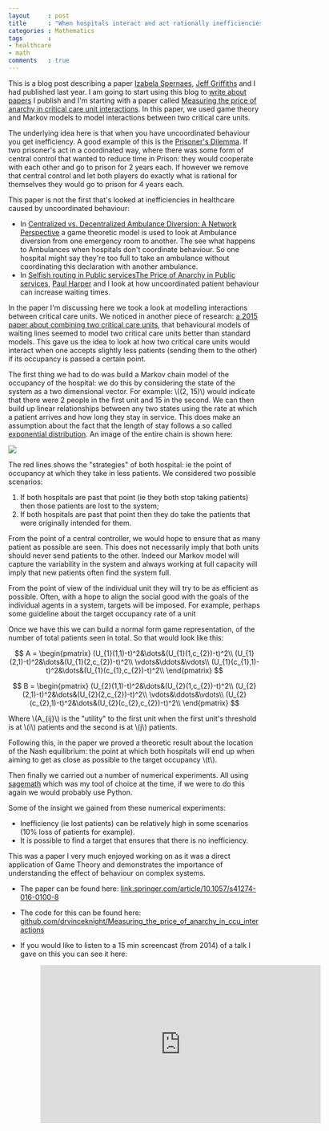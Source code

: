 ```yaml
---
layout     : post
title      : "When hospitals interact and act rationally inefficiencies can occur"
categories : Mathematics
tags       :
- healthcare
- math
comments   : true
---
```


This is a blog post describing a paper [Izabela
Spernaes](https://twitter.com/IzabelaSpernaes), [Jeff
Griffiths](https://www.cardiff.ac.uk/people/view/98574-griffiths-jeff)
and I had published last year. I am going to start using this blog to [write
about
papers](https://medium.com/advice-and-help-in-authoring-a-phd-or-non-fiction/how-to-write-a-blogpost-from-your-journal-article-6511a3837caa)
I publish and I'm starting with a paper called
[Measuring the
price of anarchy in critical care unit interactions](https://link.springer.com/article/10.1057/s41274-016-0100-8). In this paper, we used
game theory and Markov models to model interactions between two critical care
units.

The underlying idea here is that when you have uncoordinated behaviour you get
inefficiency. A good example of this is the [Prisoner's
Dilemma](https://en.wikipedia.org/wiki/Prisoner%27s_dilemma). If two prisoner's
act in a coordinated way, where there was some form of central control that
wanted to reduce time in Prison: they would cooperate with each other and go to
prison for 2 years each. If however we remove that central control and let both
players do exactly what is rational for themselves they would go to prison for 4
years each.

This paper is not the first that's looked at inefficiencies in healthcare caused
by uncoordinated behaviour:

- In [Centralized
  vs. Decentralized Ambulance Diversion: A Network Perspective](http://pubsonline.informs.org/doi/abs/10.1287/mnsc.1110.1342) a game theoretic
  model is used to look at Ambulance diversion from one emergency room to
  another. The see what happens to Ambulances when hospitals don't coordinate
  behaviour. So one hospital might say they're too full to take an ambulance
  without coordinating this declaration with another ambulance.
- In [Selfish routing in Public servicesThe Price of Anarchy in Public
  services](http://www.sciencedirect.com/science/article/pii/S0377221713003019),
  [Paul Harper](https://twitter.com/profpaulharper) and I look at how
  uncoordinated patient behaviour can increase waiting times.

In the paper I'm discussing here we took a look at modelling interactions
between critical care units. We noticed in another piece of research: [a 2015
paper about combining two critical care
units](https://www.ncbi.nlm.nih.gov/pubmed/25267582), that behavioural models of
waiting lines seemed to model two critical care units better than standard
models. This gave us the idea to look at how two critical care units would
interact when one accepts slightly less patients (sending them to the other) if
its occupancy is passed a certain point.

The first thing we had to do was build a Markov chain model of the occupancy of
the hospital: we do this by considering the state of the system as a two
dimensional vector. For example: \\((2, 15)\\) would indicate that there were 2
people in the first unit and 15 in the second. We can then build up linear
relationships between any two states using the rate at which a patient arrives
and how long they stay in service. This does make an assumption about the fact
that the length of stay follows a so called [exponential
distribution](https://en.wikipedia.org/wiki/Exponential_distribution). An image
of the entire chain is shown here:

![](https://static-content.springer.com/image/art%3A10.1057%2Fs41274-016-0100-8/MediaObjects/41274_2016_100_Fig3_HTML.gif)

The red lines shows the "strategies" of both hospital: ie the point of occupancy
at which they take in less patients. We considered two possible scenarios:

1. If both hospitals are past that point (ie they both stop taking patients)
   then those patients are lost to the system;
2. If both hospitals are past that point then they do take the patients that
   were originally intended for them.

From the point of a central controller, we would hope to ensure that as many
patient as possible are seen. This does not necessarily imply that both
units should never send patients to the other. Indeed our Markov model will
capture the variability in the system and always working at full capacity will
imply that new patients often find the system full.

From the point of view of the individual unit they will try to be as efficient
as possible. Often, with a hope to align the social good with the goals of the
individual agents in a system, targets will be imposed. For example, perhaps
some guideline about the target occupancy rate of a unit

Once we have this we can build a normal form game representation, of the number
of total patients seen in total. So that would look like this:


$$
A =
\begin{pmatrix}
(U_{1}(1,1)-t)^2&\dots&(U_{1}(1,c_{2})-t)^2\\
(U_{1}(2,1)-t)^2&\dots&(U_{1}(2,c_{2})-t)^2\\
\vdots&\ddots&\vdots\\
(U_{1}(c_{1},1)-t)^2&\dots&(U_{1}(c_{1},c_{2})-t)^2\\
\end{pmatrix}
$$

$$
B =
\begin{pmatrix}
(U_{2}(1,1)-t)^2&\dots&(U_{2}(1,c_{2})-t)^2\\
(U_{2}(2,1)-t)^2&\dots&(U_{2}(2,c_{2})-t)^2\\
\vdots&\ddots&\vdots\\
(U_{2}(c_{2},1)-t)^2&\dots&(U_{2}(c_{2},c_{2})-t)^2\\
\end{pmatrix}
$$

Where \\(A_{ij}\\) is the "utility" to the first unit when the first unit's
threshold is at \\(i\\) patients and the second is at \\(j\\) patients.


Following this, in the paper we proved a theoretic result about the location of
the Nash equilibrium: the point at which both hospitals will end up when aiming
to get as close as possible to the target occupancy \\(t\\).

Then finally we carried out a number of numerical experiments. All using
[sagemath](http://sagemath.com/) which was my tool of choice at the time, if we
were to do this again we would probably use Python.

Some of the insight we gained from these numerical experiments:

- Inefficiency (ie lost patients) can be relatively high in some scenarios (10%
  loss of patients for example).
- It is possible to find a target that ensures that there is no inefficiency.

This was a paper I very much enjoyed working on as it was a direct application
of Game Theory and demonstrates the importance of understanding the effect of
behaviour on complex systems.



- The paper can be found here:
  [link.springer.com/article/10.1057/s41274-016-0100-8](https://link.springer.com/article/10.1057/s41274-016-0100-8)
- The code for this can be found here:
  [github.com/drvinceknight/Measuring_the_price_of_anarchy_in_ccu_interactions](https://github.com/drvinceknight/Measuring_the_price_of_anarchy_in_ccu_interactions)
- If you would like to listen to a 15 min screencast (from 2014) of a talk I gave
 on this you can see it here:

  <div class="video">
        <figure>
        <iframe width="560" height="315" src="https://www.youtube.com/embed/-u-62LxSYsA" frameborder="0" allowfullscreen></iframe>
        </figure>
  </div>
